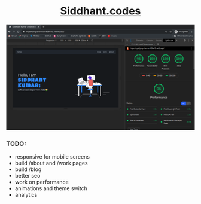 <h1 align="center">
  <a href="https://www.siddhant.codes">Siddhant.codes</a>
</h1>

![website_performance](./score.png)

### TODO:

- responsive for mobile screens
- build /about and /work pages
- build /blog
- better seo
- work on performance
- animations and theme switch
- analytics
